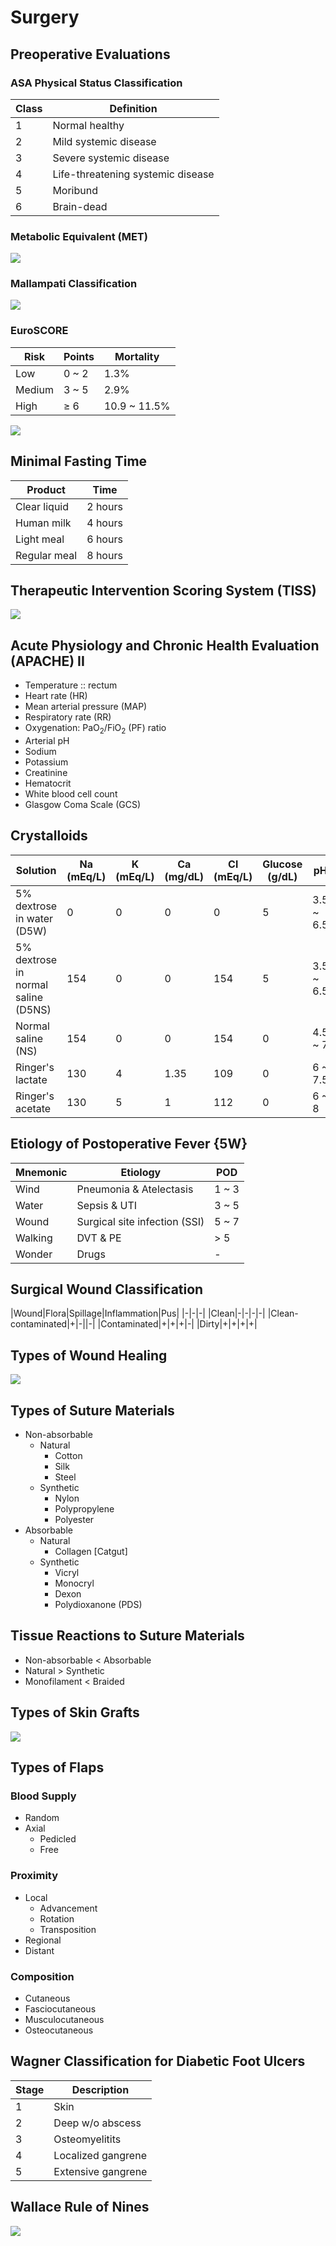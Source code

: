 # Surgery

## Preoperative Evaluations

### ASA Physical Status Classification

|Class|Definition|
|-|-|
|1|Normal healthy|
|2|Mild systemic disease|
|3|Severe systemic disease|
|4|Life-threatening systemic disease|
|5|Moribund|
|6|Brain-dead|

### Metabolic Equivalent (MET)

![](../Figures/Metabolic%20Equivalent%20(MET).jpg)

### Mallampati Classification

![](../Figures/Mallampati%20Classification.jpg)

### EuroSCORE

|Risk|Points|Mortality|
|-|-|-|
|Low|0 ~ 2|1.3%|
|Medium|3 ~ 5|2.9%|
|High|≥ 6|10.9 ~ 11.5%|

![](../Figures/EuroSCORE.png)

## Minimal Fasting Time

|Product|Time|
|-|-|
|Clear liquid|2 hours|
|Human milk|4 hours|
|Light meal|6 hours|
|Regular meal|8 hours|

## Therapeutic Intervention Scoring System (TISS)

![](../Figures/Therapeutic%20Intervention%20Scoring%20System%20(TISS).png)

## Acute Physiology and Chronic Health Evaluation (APACHE) II

- Temperature :: rectum
- Heart rate (HR)
- Mean arterial pressure (MAP)
- Respiratory rate (RR)
- Oxygenation: PaO<sub>2</sub>/FiO<sub>2</sub> (PF) ratio
- Arterial pH
- Sodium
- Potassium
- Creatinine
- Hematocrit
- White blood cell count
- Glasgow Coma Scale (GCS)

## Crystalloids

|Solution|Na (mEq/L)|K (mEq/L)|Ca (mg/dL)|Cl (mEq/L)|Glucose (g/dL)|pH|
|-|-|-|-|-|-|-|
|5% dextrose in water (D5W)|0|0|0|0|5|3.5 ~ 6.5|
|5% dextrose in normal saline (D5NS)|154|0|0|154|5|3.5 ~ 6.5|
|Normal saline (NS)|154|0|0|154|0|4.5 ~ 7|
|Ringer's lactate|130|4|1.35|109|0|6 ~ 7.5|
|Ringer's acetate|130|5|1|112|0|6 ~ 8|

## Etiology of Postoperative Fever {5W}

|Mnemonic|Etiology|POD|
|-|-|-|
|Wind|Pneumonia & Atelectasis|1 ~ 3|
|Water|Sepsis & UTI|3 ~ 5|
|Wound|Surgical site infection (SSI)|5 ~ 7|
|Walking|DVT & PE|> 5|
|Wonder|Drugs|-|

## Surgical Wound Classification

|Wound|Flora|Spillage|Inflammation|Pus|
|-|-|-|
|Clean|-|-|-|-|
|Clean-contaminated|+|-||-|
|Contaminated|+|+|+|-|
|Dirty|+|+|+|+|

## Types of Wound Healing

![](../Figures/Wound%20Healing.jpg)

## Types of Suture Materials

- Non-absorbable
	- Natural
		- Cotton
		- Silk
		- Steel
	- Synthetic
		- Nylon
		- Polypropylene
		- Polyester
- Absorbable
	- Natural
		- Collagen [Catgut]
	- Synthetic
		- Vicryl
		- Monocryl
		- Dexon
		- Polydioxanone (PDS)

## Tissue Reactions to Suture Materials

- Non-absorbable < Absorbable
- Natural > Synthetic
- Monofilament < Braided

## Types of Skin Grafts

![](../Figures/Skin%20Grafts.jpg)

## Types of Flaps

### Blood Supply

- Random
- Axial
	- Pedicled
	- Free

### Proximity

- Local
	- Advancement
	- Rotation
	- Transposition
- Regional
- Distant

### Composition

- Cutaneous
- Fasciocutaneous
- Musculocutaneous
- Osteocutaneous

## Wagner Classification for Diabetic Foot Ulcers

|Stage|Description|
|-|-|
|1|Skin|
|2|Deep w/o abscess|
|3|Osteomyelitits|
|4|Localized gangrene|
|5|Extensive gangrene|

## Wallace Rule of Nines

![](../Figures/Wallace%20Rule%20of%20Nines.jpg)
